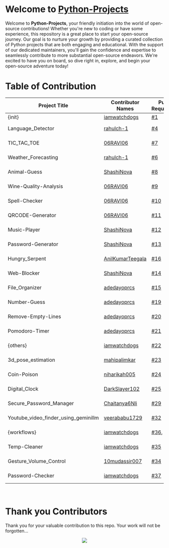 # Welcome to [Python-Projects](https://github.com/Grow-with-Open-Source/Python-Projects/ "visit original repo")

Welcome to **Python-Projects**, your friendly initiation into the world of open-source contributions! Whether you're new to coding or have some experience, this repository is a great place to start your open-source journey. Our goal is to nurture your growth by providing a curated collection of Python projects that are both engaging and educational. With the support of our dedicated maintainers, you'll gain the confidence and expertise to seamlessly contribute to more substantial open-source endeavors. We're excited to have you on board, so dive right in, explore, and begin your open-source adventure today!

# Table of Contribution

<div align="center">

<!-- TABLE BEGINS -->
| Project Title | Contributor Names | Pull Requests | Demo |
| --- | --- | --- | --- |
| {init} | [iamwatchdogs](https://github.com/iamwatchdogs "goto iamwatchdogs profile") | [#1](https://github.com/Grow-with-Open-Source/Python-Projects/pull/1 "visit pr \#1") | [/Grow-with-Open-Source/Python-Projects/](https://github.com/Grow-with-Open-Source/Python-Projects "view the result of {init}") |
| Language_Detector | [rahulch-1](https://github.com/rahulch-1 "goto rahulch-1 profile") | [#4](https://github.com/Grow-with-Open-Source/Python-Projects/pull/4 "visit pr \#4") | [/Grow-with-Open-Source/Python-Projects/Language_Detector/](Language_Detector "view the result of Language_Detector") |
| TIC_TAC_TOE | [06RAVI06](https://github.com/06RAVI06 "goto 06RAVI06 profile") | [#7](https://github.com/Grow-with-Open-Source/Python-Projects/pull/7 "visit pr \#7") | [/Grow-with-Open-Source/Python-Projects/TIC_TAC_TOE/](TIC_TAC_TOE "view the result of TIC_TAC_TOE") |
| Weather_Forecasting | [rahulch-1](https://github.com/rahulch-1 "goto rahulch-1 profile") | [#6](https://github.com/Grow-with-Open-Source/Python-Projects/pull/6 "visit pr \#6") | [/Grow-with-Open-Source/Python-Projects/Weather_Forecasting/](Weather_Forecasting "view the result of Weather_Forecasting") |
| Animal-Guess | [ShashiNova](https://github.com/ShashiNova "goto ShashiNova profile") | [#8](https://github.com/Grow-with-Open-Source/Python-Projects/pull/8 "visit pr \#8") | [/Grow-with-Open-Source/Python-Projects/Animal-Guess/](https://github.com/Grow-with-Open-Source/Python-Projects/tree/main/Animal-Guess "view the result of Animal-Guess") |
| Wine-Quality-Analysis | [06RAVI06](https://github.com/06RAVI06 "goto 06RAVI06 profile") | [#9](https://github.com/Grow-with-Open-Source/Python-Projects/pull/9 "visit pr \#9") | [/Grow-with-Open-Source/Python-Projects/Wine-Quality-Analysis/](https://github.com/Grow-with-Open-Source/Python-Projects/tree/main/Wine-Quality-Analysis "view the result of Wine-Quality-Analysis") |
| Spell-Checker | [06RAVI06](https://github.com/06RAVI06 "goto 06RAVI06 profile") | [#10](https://github.com/Grow-with-Open-Source/Python-Projects/pull/10 "visit pr \#10") | [/Grow-with-Open-Source/Python-Projects/Spell-Checker/](Spell-Checker "view the result of Spell-Checker") |
| QRCODE-Generator | [06RAVI06](https://github.com/06RAVI06 "goto 06RAVI06 profile") | [#11](https://github.com/Grow-with-Open-Source/Python-Projects/pull/11 "visit pr \#11") | [/Grow-with-Open-Source/Python-Projects/QRCODE-Generator/](QRCODE-Generator "view the result of QRCODE-Generator") |
| Music-Player | [ShashiNova](https://github.com/ShashiNova "goto ShashiNova profile") | [#12](https://github.com/Grow-with-Open-Source/Python-Projects/pull/12 "visit pr \#12") | [/Grow-with-Open-Source/Python-Projects/Music-Player/](https://github.com/Grow-with-Open-Source/Python-Projects/tree/main/Music-Player/ "view the result of Music-Player") |
| Password-Generator | [ShashiNova](https://github.com/ShashiNova "goto ShashiNova profile") | [#13](https://github.com/Grow-with-Open-Source/Python-Projects/pull/13 "visit pr \#13") | [/Grow-with-Open-Source/Python-Projects/Password-Generator/](https://github.com/Grow-with-Open-Source/Python-Projects/tree/main/Password-Generator/ "view the result of Password-Generator") |
| Hungry_Serpent | [AnilKumarTeegala](https://github.com/AnilKumarTeegala "goto AnilKumarTeegala profile") | [#16](https://github.com/Grow-with-Open-Source/Python-Projects/pull/16 "visit pr \#16") | [/Grow-with-Open-Source/Python-Projects/Hungry_Serpent/](Hungry_Serpent "view the result of Hungry_Serpent") |
| Web-Blocker | [ShashiNova](https://github.com/ShashiNova "goto ShashiNova profile") | [#14](https://github.com/Grow-with-Open-Source/Python-Projects/pull/14 "visit pr \#14") | [/Grow-with-Open-Source/Python-Projects/Web-Blocker/](https://github.com/Grow-with-Open-Source/Python-Projects/tree/main/Web-Blocker "view the result of Web-Blocker") |
| File_Organizer | [adedayoprcs](https://github.com/adedayoprcs "goto adedayoprcs profile") | [#15](https://github.com/Grow-with-Open-Source/Python-Projects/pull/15 "visit pr \#15") | [/Grow-with-Open-Source/Python-Projects/File_Organizer/](File_Organizer "view the result of File_Organizer") |
| Number-Guess | [adedayoprcs](https://github.com/adedayoprcs "goto adedayoprcs profile") | [#19](https://github.com/Grow-with-Open-Source/Python-Projects/pull/19 "visit pr \#19") | [/Grow-with-Open-Source/Python-Projects/Number-Guess/](Number-Guess "view the result of Number-Guess") |
| Remove-Empty-Lines | [adedayoprcs](https://github.com/adedayoprcs "goto adedayoprcs profile") | [#20](https://github.com/Grow-with-Open-Source/Python-Projects/pull/20 "visit pr \#20") | [/Grow-with-Open-Source/Python-Projects/Remove-Empty-Lines/](Remove-Empty-Lines "view the result of Remove-Empty-Lines") |
| Pomodoro-Timer | [adedayoprcs](https://github.com/adedayoprcs "goto adedayoprcs profile") | [#21](https://github.com/Grow-with-Open-Source/Python-Projects/pull/21 "visit pr \#21") | [/Grow-with-Open-Source/Python-Projects/Pomodoro-Timer/](Pomodoro-Timer "view the result of Pomodoro-Timer") |
| {others} | [iamwatchdogs](https://github.com/iamwatchdogs "goto iamwatchdogs profile") | [#22](https://github.com/Grow-with-Open-Source/Python-Projects/pull/22 "visit pr \#22") | [/Grow-with-Open-Source/Python-Projects/.github](https://github.com/Grow-with-Open-Source/Python-Projects/tree/main/.github "view the result of {others}") |
| 3d_pose_estimation | [mahipalimkar](https://github.com/mahipalimkar "goto mahipalimkar profile") | [#23](https://github.com/Grow-with-Open-Source/Python-Projects/pull/23 "visit pr \#23") | [/Grow-with-Open-Source/Python-Projects/3d_pose_estimation/](3d_pose_estimation "view the result of 3d_pose_estimation") |
| Coin-Poison | [niharikah005](https://github.com/niharikah005 "goto niharikah005 profile") | [#24](https://github.com/Grow-with-Open-Source/Python-Projects/pull/24 "visit pr \#24") | [/Grow-with-Open-Source/Python-Projects/Coin-Poison/](Coin-Poison "view the result of Coin-Poison") |
| Digital_Clock | [DarkSlayer102](https://github.com/DarkSlayer102 "goto DarkSlayer102 profile") | [#25](https://github.com/Grow-with-Open-Source/Python-Projects/pull/25 "visit pr \#25") | [/Grow-with-Open-Source/Python-Projects/Digital_Clock/](Digital_Clock "view the result of Digital_Clock") |
| Secure_Password_Manager | [Chaitanya6Nli](https://github.com/Chaitanya6Nli "goto Chaitanya6Nli profile") | [#29](https://github.com/Grow-with-Open-Source/Python-Projects/pull/29 "visit pr \#29") | [/Grow-with-Open-Source/Python-Projects/Secure_Password_Manager/](https://github.com/Grow-with-Open-Source/Python-Projects/tree/main/Secure_Password_Manager "view the result of Secure_Password_Manager") |
| Youtube_video_finder_using_geminillm | [veerababu1729](https://github.com/veerababu1729 "goto veerababu1729 profile") | [#32](https://github.com/Grow-with-Open-Source/Python-Projects/pull/32 "visit pr \#32") | [/Grow-with-Open-Source/Python-Projects/Youtube_video_finder_using_geminillm/](Youtube_video_finder_using_geminillm "view the result of Youtube_video_finder_using_geminillm") |
| {workflows} | [iamwatchdogs](https://github.com/iamwatchdogs "goto iamwatchdogs profile") | [#36](https://github.com/Grow-with-Open-Source/Python-Projects/pull/36 "visit pr \#36"), [#39](https://github.com/Grow-with-Open-Source/Python-Projects/pull/39 "visit pr \#39") | [/Grow-with-Open-Source/Python-Projects/.github/workflows](https://github.com/Grow-with-Open-Source/Python-Projects/tree/main/.github/workflows "view the result of {workflows}") |
| Temp-Cleaner | [iamwatchdogs](https://github.com/iamwatchdogs "goto iamwatchdogs profile") | [#35](https://github.com/Grow-with-Open-Source/Python-Projects/pull/35 "visit pr \#35") | [/Grow-with-Open-Source/Python-Projects/Temp-Cleaner/](Temp-Cleaner "view the result of Temp-Cleaner") |
| Gesture_Volume_Control | [10mudassir007](https://github.com/10mudassir007 "goto 10mudassir007 profile") | [#34](https://github.com/Grow-with-Open-Source/Python-Projects/pull/34 "visit pr \#34") | [/Grow-with-Open-Source/Python-Projects/Gesture_Volume_Control/](Gesture_Volume_Control "view the result of Gesture_Volume_Control") |
| Password-Checker | [iamwatchdogs](https://github.com/iamwatchdogs "goto iamwatchdogs profile") | [#37](https://github.com/Grow-with-Open-Source/Python-Projects/pull/37 "visit pr \#37") | [/Grow-with-Open-Source/Python-Projects/Password-Checker/](Password-Checker "view the result of Password-Checker") |
<!-- TABLE ENDS -->

</div>
<br>

# Thank you Contributors

Thank you for your valuable contribution to this repo. Your work will not be forgotten...

<div align="center">
  <a href = "https://github.com/Grow-with-Open-Source/Python-Projects/graphs/contributors">
    <img src = "https://contrib.rocks/image?repo=Grow-with-Open-Source/Python-Projects"/>
  </a>
</div>
